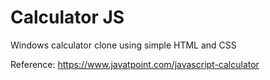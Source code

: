 # Calculator JS

Windows calculator clone using simple HTML and CSS

Reference: https://www.javatpoint.com/javascript-calculator
